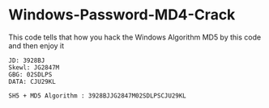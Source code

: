 # Windows-Password-MD4-Crack
This code tells that how you hack the Windows Algorithm MD5 by this code and then enjoy it

```
JD: 3928BJ
Skewl: JG2847M
GBG: 02SDLPS
DATA: CJU29KL

SH5 + MD5 Algorithm : 3928BJJG2847M02SDLPSCJU29KL
```
